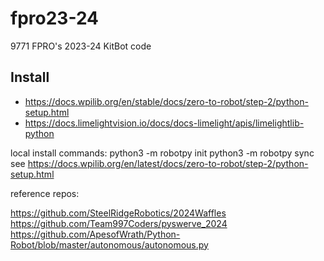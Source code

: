 # fpro23-24
9771 FPRO's 2023-24 KitBot code

## Install 
- https://docs.wpilib.org/en/stable/docs/zero-to-robot/step-2/python-setup.html
- https://docs.limelightvision.io/docs/docs-limelight/apis/limelightlib-python

local install commands: 
python3 -m robotpy init
python3 -m robotpy sync
see https://docs.wpilib.org/en/latest/docs/zero-to-robot/step-2/python-setup.html



reference repos: 

https://github.com/SteelRidgeRobotics/2024Waffles
https://github.com/Team997Coders/pyswerve_2024
https://github.com/ApesofWrath/Python-Robot/blob/master/autonomous/autonomous.py

